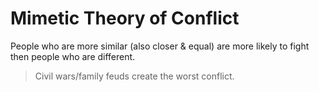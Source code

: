 # Mimetic Theory of Conflict
People who are more similar (also closer & equal) are more likely to fight then people who are different.
> Civil wars/family feuds create the worst conflict.

